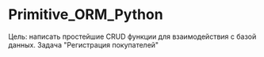 # Primitive_ORM_Python
Цель: написать простейшие CRUD функции для взаимодействия с базой данных.  Задача "Регистрация покупателей"
